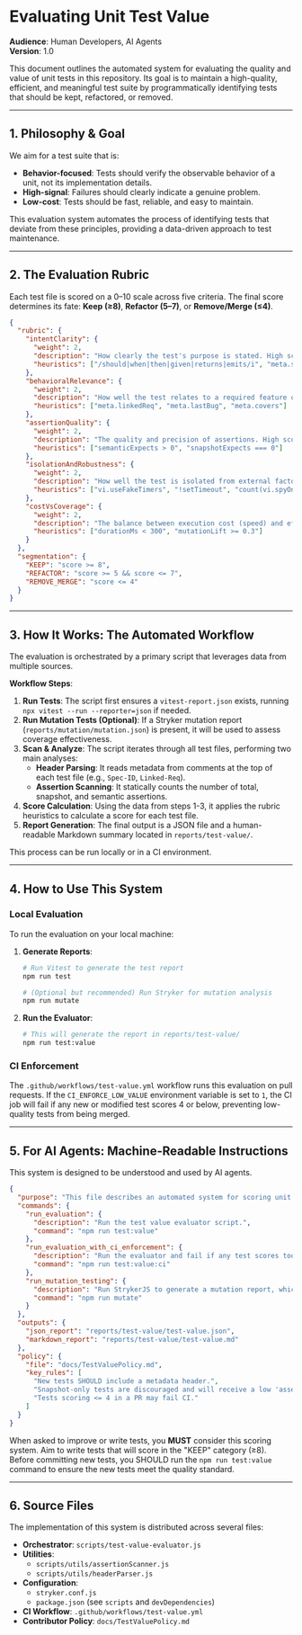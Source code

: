 # Evaluating Unit Test Value

**Audience**: Human Developers, AI Agents  
**Version**: 1.0

This document outlines the automated system for evaluating the quality and value of unit tests in this repository. Its goal is to maintain a high-quality, efficient, and meaningful test suite by programmatically identifying tests that should be kept, refactored, or removed.

---

## 1. Philosophy & Goal

We aim for a test suite that is:

- **Behavior-focused**: Tests should verify the observable behavior of a unit, not its implementation details.
- **High-signal**: Failures should clearly indicate a genuine problem.
- **Low-cost**: Tests should be fast, reliable, and easy to maintain.

This evaluation system automates the process of identifying tests that deviate from these principles, providing a data-driven approach to test maintenance.

---

## 2. The Evaluation Rubric

Each test file is scored on a 0–10 scale across five criteria. The final score determines its fate: **Keep (≥8)**, **Refactor (5–7)**, or **Remove/Merge (≤4)**.

```json
{
  "rubric": {
    "intentClarity": {
      "weight": 2,
      "description": "How clearly the test's purpose is stated. High scores for descriptive titles (e.g., using 'should', 'when', 'given/then') and links to requirements.",
      "heuristics": ["/should|when|then|given|returns|emits/i", "meta.specId", "meta.linkedReq"]
    },
    "behavioralRelevance": {
      "weight": 2,
      "description": "How well the test relates to a required feature or bug fix. High scores for tests linked to a PRD, issue tracker, or bug report.",
      "heuristics": ["meta.linkedReq", "meta.lastBug", "meta.covers"]
    },
    "assertionQuality": {
      "weight": 2,
      "description": "The quality and precision of assertions. High scores for semantic assertions (`.toEqual`, `.toBeCalledWith`). Low scores for snapshot-only tests.",
      "heuristics": ["semanticExpects > 0", "snapshotExpects === 0"]
    },
    "isolationAndRobustness": {
      "weight": 2,
      "description": "How well the test is isolated from external factors and randomness. High scores for using fake timers. Low scores for `setTimeout` or heavy mocking.",
      "heuristics": ["vi.useFakeTimers", "!setTimeout", "count(vi.spyOn) < 4"]
    },
    "costVsCoverage": {
      "weight": 2,
      "description": "The balance between execution cost (speed) and effectiveness (mutation score). High scores for fast tests that kill a high percentage of mutants.",
      "heuristics": ["durationMs < 300", "mutationLift >= 0.3"]
    }
  },
  "segmentation": {
    "KEEP": "score >= 8",
    "REFACTOR": "score >= 5 && score <= 7",
    "REMOVE_MERGE": "score <= 4"
  }
}
```

---

## 3. How It Works: The Automated Workflow

The evaluation is orchestrated by a primary script that leverages data from multiple sources.

**Workflow Steps**:

1. **Run Tests**: The script first ensures a `vitest-report.json` exists, running `npx vitest --run --reporter=json` if needed.
2. **Run Mutation Tests (Optional)**: If a Stryker mutation report (`reports/mutation/mutation.json`) is present, it will be used to assess coverage effectiveness.
3. **Scan & Analyze**: The script iterates through all test files, performing two main analyses:
    - **Header Parsing**: It reads metadata from comments at the top of each test file (e.g., `Spec-ID`, `Linked-Req`).
    - **Assertion Scanning**: It statically counts the number of total, snapshot, and semantic assertions.
4. **Score Calculation**: Using the data from steps 1-3, it applies the rubric heuristics to calculate a score for each test file.
5. **Report Generation**: The final output is a JSON file and a human-readable Markdown summary located in `reports/test-value/`.

This process can be run locally or in a CI environment.

---

## 4. How to Use This System

### Local Evaluation

To run the evaluation on your local machine:

1. **Generate Reports**:

    ```bash
    # Run Vitest to generate the test report
    npm run test

    # (Optional but recommended) Run Stryker for mutation analysis
    npm run mutate
    ```

2. **Run the Evaluator**:

    ```bash
    # This will generate the report in reports/test-value/
    npm run test:value
    ```

### CI Enforcement

The `.github/workflows/test-value.yml` workflow runs this evaluation on pull requests. If the `CI_ENFORCE_LOW_VALUE` environment variable is set to `1`, the CI job will fail if any new or modified test scores 4 or below, preventing low-quality tests from being merged.

---

## 5. For AI Agents: Machine-Readable Instructions

This system is designed to be understood and used by AI agents.

```json
{
  "purpose": "This file describes an automated system for scoring unit tests based on a quality rubric.",
  "commands": {
    "run_evaluation": {
      "description": "Run the test value evaluator script.",
      "command": "npm run test:value"
    },
    "run_evaluation_with_ci_enforcement": {
      "description": "Run the evaluator and fail if any test scores too low.",
      "command": "npm run test:value:ci"
    },
    "run_mutation_testing": {
      "description": "Run StrykerJS to generate a mutation report, which improves scoring accuracy.",
      "command": "npm run mutate"
    }
  },
  "outputs": {
    "json_report": "reports/test-value/test-value.json",
    "markdown_report": "reports/test-value/test-value.md"
  },
  "policy": {
    "file": "docs/TestValuePolicy.md",
    "key_rules": [
      "New tests SHOULD include a metadata header.",
      "Snapshot-only tests are discouraged and will receive a low 'assertionQuality' score.",
      "Tests scoring <= 4 in a PR may fail CI."
    ]
  }
}
```

When asked to improve or write tests, you **MUST** consider this scoring system. Aim to write tests that will score in the "KEEP" category (≥8). Before committing new tests, you SHOULD run the `npm run test:value` command to ensure the new tests meet the quality standard.

---

## 6. Source Files

The implementation of this system is distributed across several files:

- **Orchestrator**: `scripts/test-value-evaluator.js`
- **Utilities**:
  - `scripts/utils/assertionScanner.js`
  - `scripts/utils/headerParser.js`
- **Configuration**:
  - `stryker.conf.js`
  - `package.json` (see `scripts` and `devDependencies`)
- **CI Workflow**: `.github/workflows/test-value.yml`
- **Contributor Policy**: `docs/TestValuePolicy.md`
